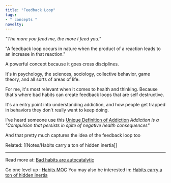 ```yaml
---
title: "Feedback Loop"
tags:
- " concepts "
novelty:
---
```


*"The more you feed me, the more I feed you."*

"A feedback loop occurs in nature when the product of a reaction leads to an increase in that reaction."

A powerful concept because it goes cross disciplines.

It's in psychology, the sciences, sociology, collective behavior, game theory, and all sorts of areas of life.

For me, it's most relevant when it comes to health and thinking. Because that's where bad habits can create feedback loops that are self destructive.

It's an entry point into understanding addiction, and how people get trapped in behaviors they don't really want to keep doing. 

I've heard someone use this [Unique Definition of Addiction](Notes/Unique%20Definition%20of%20Addiction.md)
*Addiction is a "Compulsion that persists in spite of negative health consequences"*

And that pretty much captures the idea of the feedback loop too

Related: [[Notes/Habits carry a ton of hidden inertia]]

----

Read more at:  [Bad habits are autocatalytic](Notes/Bad%20habits%20are%20autocatalytic.md)

Go one level up : [Habits MOC](Maps/Habits%20MOC.md)
You may also be interested in: [Habits carry a ton of hidden inertia](Notes/Habits%20carry%20a%20ton%20of%20hidden%20inertia.md)